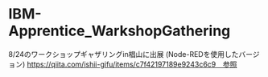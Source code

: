 # IBM-Apprentice_WarkshopGathering
8/24のワークショップギャザリングin椙山に出展
  (Node-REDを使用したバージョン)
https://qiita.com/ishii-gifu/items/c7f42197189e9243c6c9　参照

